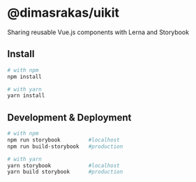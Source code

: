# @dimasrakas/uikit
Sharing reusable Vue.js components with Lerna and Storybook


## Install
``` bash
# with npm
npm install

# with yarn
yarn install

```

## Development & Deployment
``` bash
# with npm
npm run storybook         #localhost
npm run build-storybook   #production

# with yarn
yarn storybook            #localhost
yarn build storybook      #production
```
